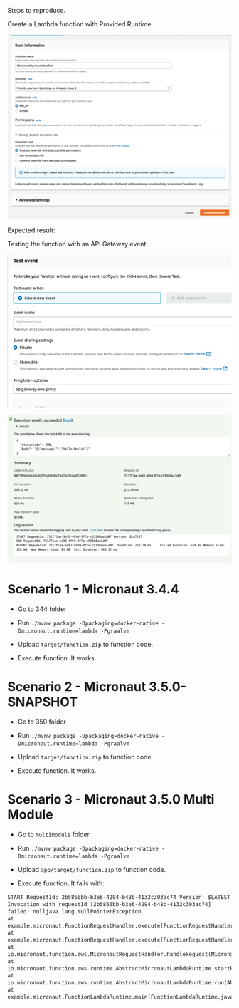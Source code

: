 Steps to reproduce. 

Create a Lambda function with Provided Runtime

![](images/function-create.png)

Expected result: 

Testing the function with an API Gateway event:

![](images/test-event.png)

![](images/test-result.png)

# Scenario 1 - Micronaut 3.4.4

- Go to 344 folder

- Run `./mvnw package -Dpackaging=docker-native -Dmicronaut.runtime=lambda -Pgraalvm`

- Upload `target/function.zip` to function code. 

- Execute function. It works. 

# Scenario 2 - Micronaut 3.5.0-SNAPSHOT

- Go to 350 folder

- Run `./mvnw package -Dpackaging=docker-native -Dmicronaut.runtime=lambda -Pgraalvm`

- Upload `target/function.zip` to function code. 

- Execute function. It works. 

# Scenario 3 - Micronaut 3.5.0 Multi Module

- Go to `multimodule` folder

- Run `./mvnw package -Dpackaging=docker-native -Dmicronaut.runtime=lambda -Pgraalvm`

- Upload `app/target/function.zip` to function code. 

- Execute function. It fails with: 

```
START RequestId: 2b5866bb-b3e6-4294-b48b-4132c303ac74 Version: $LATEST
Invocation with requestId [2b5866bb-b3e6-4294-b48b-4132c303ac74] failed: nulljava.lang.NullPointerException
at example.micronaut.FunctionRequestHandler.execute(FunctionRequestHandler.java:17)
at example.micronaut.FunctionRequestHandler.execute(FunctionRequestHandler.java:9)
at io.micronaut.function.aws.MicronautRequestHandler.handleRequest(MicronautRequestHandler.java:128)
at io.micronaut.function.aws.runtime.AbstractMicronautLambdaRuntime.startRuntimeApiEventLoop(AbstractMicronautLambdaRuntime.java:356)
at io.micronaut.function.aws.runtime.AbstractMicronautLambdaRuntime.run(AbstractMicronautLambdaRuntime.java:137)
at example.micronaut.FunctionLambdaRuntime.main(FunctionLambdaRuntime.java:12)
```
